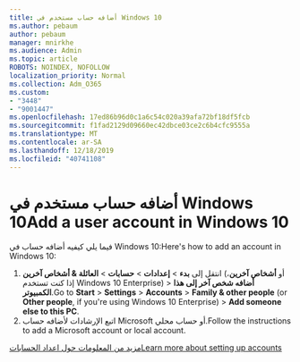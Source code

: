 ```yaml
---
title: أضافه حساب مستخدم في Windows 10
ms.author: pebaum
author: pebaum
manager: mnirkhe
ms.audience: Admin
ms.topic: article
ROBOTS: NOINDEX, NOFOLLOW
localization_priority: Normal
ms.collection: Adm_O365
ms.custom:
- "3448"
- "9001447"
ms.openlocfilehash: 17ed86b96d0c1a6c54c020a39afa72bf18df5fcb
ms.sourcegitcommit: f1fad2129d09660ec42dbce03ce2c6b4cfc9555a
ms.translationtype: MT
ms.contentlocale: ar-SA
ms.lasthandoff: 12/18/2019
ms.locfileid: "40741108"
---
```

# <a name="add-a-user-account-in-windows-10"></a><span data-ttu-id="33447-102">أضافه حساب مستخدم في Windows 10</span><span class="sxs-lookup"><span data-stu-id="33447-102">Add a user account in Windows 10</span></span>

<span data-ttu-id="33447-103">فيما يلي كيفيه أضافه حساب في Windows 10:</span><span class="sxs-lookup"><span data-stu-id="33447-103">Here's how to add an account in Windows 10:</span></span>

1. <span data-ttu-id="33447-104">انتقل إلى **بدء** > **إعدادات** > **حسابات** > **العائلة & أشخاص آخرين** (أو **أشخاص آخرين**، إذا كنت تستخدم Windows 10 Enterprise) > **أضافه شخص آخر إلى هذا الكمبيوتر**.</span><span class="sxs-lookup"><span data-stu-id="33447-104">Go to **Start** > **Settings** > **Accounts** > **Family & other people** (or **Other people**, if you're using Windows 10 Enterprise) > **Add someone else to this PC**.</span></span>
2. <span data-ttu-id="33447-105">اتبع الإرشادات لأضافه حساب Microsoft أو حساب محلي.</span><span class="sxs-lookup"><span data-stu-id="33447-105">Follow the instructions to add a Microsoft account or local account.</span></span>

[<span data-ttu-id="33447-106">مزيد من المعلومات حول اعداد الحسابات</span><span class="sxs-lookup"><span data-stu-id="33447-106">Learn more about setting up accounts</span></span>](https://support.microsoft.com/help/17197/)